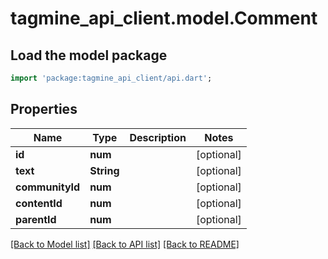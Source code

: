 # tagmine_api_client.model.Comment

## Load the model package
```dart
import 'package:tagmine_api_client/api.dart';
```

## Properties
Name | Type | Description | Notes
------------ | ------------- | ------------- | -------------
**id** | **num** |  | [optional] 
**text** | **String** |  | [optional] 
**communityId** | **num** |  | [optional] 
**contentId** | **num** |  | [optional] 
**parentId** | **num** |  | [optional] 

[[Back to Model list]](../README.md#documentation-for-models) [[Back to API list]](../README.md#documentation-for-api-endpoints) [[Back to README]](../README.md)


